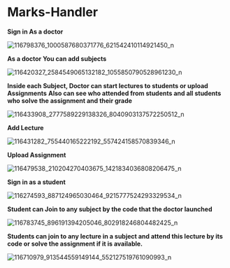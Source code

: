 # Marks-Handler
**Sign in As a doctor**

![116798376_1000587680371776_621542410114921450_n](https://user-images.githubusercontent.com/38191133/88962462-c2a1a900-d2a6-11ea-8639-5e9a1a6eb0c7.jpg)

**As a doctor You can add subjects**

![116420327_2584549065132182_1055850790528961230_n](https://user-images.githubusercontent.com/38191133/88962850-4eb3d080-d2a7-11ea-8982-ba7133b4d377.jpg)

**Inside each Subject, Doctor can start lectures to students or upload Assignments**
**Also can see who attended from students and all students who solve the assignment and their grade**

![116433908_2777589229138326_8040903137572250512_n](https://user-images.githubusercontent.com/38191133/88962969-7e62d880-d2a7-11ea-895a-a5fcde4f9ff2.jpg)

**Add Lecture**

![116431282_755440165222192_557424158570839346_n](https://user-images.githubusercontent.com/38191133/88963285-e9acaa80-d2a7-11ea-991b-5d4f746a0af8.jpg)

**Upload Assignment**

![116479538_210204270403675_1421834036808206475_n](https://user-images.githubusercontent.com/38191133/88963358-047f1f00-d2a8-11ea-8459-a7f3ab45cae9.jpg)


**Sign in as a student**


![116274593_887124965030464_9215777524293329534_n](https://user-images.githubusercontent.com/38191133/88966514-b9b3d600-d2ac-11ea-83dd-417831c78d7b.jpg)


**Student can Join to any subject by the code that the doctor launched**


![116783745_896191394205046_802918246804482425_n](https://user-images.githubusercontent.com/38191133/88966688-ff709e80-d2ac-11ea-92f8-f99394a9e570.jpg)


**Students can join to any lecture in a subject and attend this lecture by its code or solve the assignment if it is available.**

![116710979_913544559149144_552127519761090993_n](https://user-images.githubusercontent.com/38191133/88967496-31cecb80-d2ae-11ea-8931-00f37295bc26.jpg)
